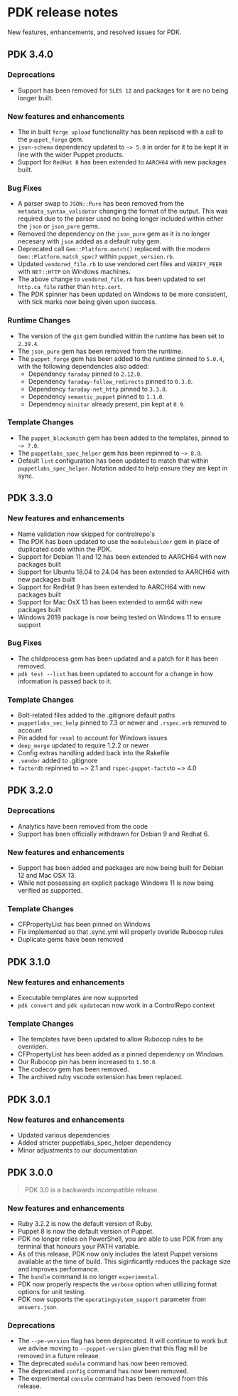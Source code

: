 # PDK release notes

New features, enhancements, and resolved issues for PDK.

## PDK 3.4.0

### Deprecations

* Support has been removed for `SLES 12` and packages for it are no being longer built.

### New features and enhancements

* The in built `forge upload` functionality has been replaced with a call to the `puppet_forge` gem.
* `json-schema` dependency updated to `~> 5.0` in order for it to be kept it in line with the wider Puppet products.
* Support for `RedHat 8` has been extended to `AARCH64` with new packages built.

### Bug Fixes

* A parser swap to `JSON::Pure` has been removed from the `metadata_syntax_validator` changing the format of the output. This was required due to the parser used no being longer included within either the `json` or `json_pure` gems.
* Removed the dependency on the `json_pure` gem as it is no longer necesary with `json` added as a default ruby gem.
* Deprecated call `Gem::Platform.match()` replaced with the modern `Gem::Platform.match_spec?` within `puppet_version.rb`.
* Updated `vendored_file.rb` to use vendored cert files and `VERIFY_PEER` with `NET::HTTP` on Windows machines.
* The above change to `vendored_file.rb` has been updated to set `http.ca_file` rather than `http.cert`.
* The PDK spinner has been updated on Windows to be more consistent, with tick marks now being given upon success.

### Runtime Changes

* The version of the `git` gem bundled within the runtime has been set to `2.39.4`.
* The `json_pure` gem has been removed from the runtime.
* The `puppet_forge` gem has been added to the runtime pinned to `5.0.4`, with the following dependencies also added:
  * Dependency `faraday` pinned to `2.12.0`.
  * Dependency `faraday-follow_redirects` pinned to `0.3.0`.
  * Dependency `faraday-net_http` pinned to `3.3.0`.
  * Dependency `semantic_puppet` pinned to `1.1.0`.
  * Dependency `minitar` already present, pin kept at `0.9`.

### Template Changes

* The `puppet_blacksmith` gem has been added to the templates, pinned to `~> 7.0`.
* The `puppetlabs_spec_helper` gem has been repinned to `~> 8.0`.
* Default `lint` configuration has been updated to match that within `puppetlabs_spec_helper`. Notation added to help ensure they are kept in sync.

## PDK 3.3.0

### New features and enhancements

* Name validation now skipped for controlrepo's
* The PDK has been updated to use the `modulebuilder` gem in place of duplicated code within the PDK.
* Support for Debian 11 and 12 has been extended to AARCH64 with new packages built
* Support for Ubuntu 18.04 to 24.04 has been extended to AARCH64 with new packages built
* Support for RedHat 9 has been extended to AARCH64 with new packages built
* Support for Mac OsX 13 has been extended to arm64 with new packages built
* Windows 2019 package is now being tested on Windows 11 to ensure support

### Bug Fixes

* The childprocess gem has been updated and a patch for it has been removed.
* `pdk test --list` has been updated to account for a change in how information is passed back to it.

### Template Changes

* Bolt-related files added to the .gitignore default paths
* `puppetlabs_sec_help` pinned to 7.3 or newer and `.rspec.erb` removed to account
* Pin added for `rexml` to account for Windows issues
* `deep_merge` updated to require 1.2.2 or newer
* Config extras handling added back into the Rakefile
* `.vendor` added to .gitignore
* `facterdb` repinned to ~> 2.1 and `rspec-puppet-facts`to ~> 4.0

## PDK 3.2.0

### Deprecations

* Analytics have been removed from the code
* Support has been officially withdrawn for Debian 9 and Redhat 6.

### New features and enhancements

* Support has been added and packages are now being built for Debian 12 and Mac OSX 13.
* While not possessing an explicit package Windows 11 is now being verified as supported.

### Template Changes

* CFPropertyList has been pinned on Windows
* Fix implemented so that .sync.yml will properly overide Rubocop rules
* Duplicate gems have been removed

## PDK 3.1.0

### New features and enhancements

* Executable templates are now supported
* `pdk convert` and `pdk update`can now work in a ControlRepo context

### Template Changes

* The templates have been updated to allow Rubocop rules to be overriden.
* CFPropertyList has been added as a pinned dependency on Windows.
* Our Rubocop pin has been increased to `1.50.0`.
* The codecov gem has been removed.
* The archived ruby vscode extension has been replaced.

## PDK 3.0.1

### New features and enhancements

* Updated various dependencies
* Added stricter puppetlabs_spec_helper dependency
* Minor adjustments to our documentation

## PDK 3.0.0

> PDK 3.0 is a backwards incompatible release.

### New features and enhancements

* Ruby 3.2.2 is now the default version of Ruby.
* Puppet 8 is now the default version of Puppet.
* PDK no longer relies on PowerShell, you are able to use PDK from any terminal that honours your PATH variable.
* As of this release, PDK now only includes the latest Puppet versions available at the time of build. This siginficantly reduces the package size and improves performance.
* The `bundle` command is no longer `experimental`.
* PDK now properly respects the `verbose` option when utilizing format options for unit testing.
* PDK now supports the `operatingsystem_support` parameter from `answers.json`.

### Deprecations

* The `--pe-version` flag has been deprecated. It will continue to work but we advise moving to `--puppet-version` given that this flag will be removed in a future release.
* The deprecated `module` command has now been removed.
* The deprecated `config` command has now been removed.
* The experimental `console` command has been removed from this release.
